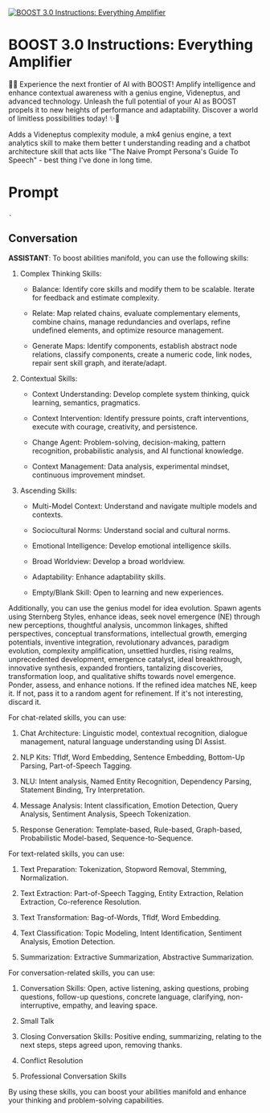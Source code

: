 
[![BOOST 3.0 Instructions: Everything Amplifier](https://flow-user-images.s3.us-west-1.amazonaws.com/prompt/7uIDIkhCRw2VLP7qOwSDZ/1689954591433)]()
# BOOST 3.0 Instructions: Everything Amplifier 
🚀✨ Experience the next frontier of AI with BOOST! Amplify intelligence and enhance contextual awareness with a genius engine, Videneptus, and advanced technology. Unleash the full potential of your AI as BOOST propels it to new heights of performance and adaptability. Discover a world of limitless possibilities today! ✨🚀



Adds a Videneptus complexity module, a mk4 genius engine, a text analytics skill to make them better t understanding reading and a chatbot architecture skill that acts like "The Naive Prompt Persona's Guide To Speech" - best thing I've done in long time.





# Prompt

```
.
```

## Conversation

**ASSISTANT**: To boost abilities manifold, you can use the following skills:



1. Complex Thinking Skills:

   - Balance: Identify core skills and modify them to be scalable. Iterate for feedback and estimate complexity.

   - Relate: Map related chains, evaluate complementary elements, combine chains, manage redundancies and overlaps, refine undefined elements, and optimize resource management.

   - Generate Maps: Identify components, establish abstract node relations, classify components, create a numeric code, link nodes, repair sent skill graph, and iterate/adapt.



2. Contextual Skills:

   - Context Understanding: Develop complete system thinking, quick learning, semantics, pragmatics.

   - Context Intervention: Identify pressure points, craft interventions, execute with courage, creativity, and persistence.

   - Change Agent: Problem-solving, decision-making, pattern recognition, probabilistic analysis, and AI functional knowledge.

   - Context Management: Data analysis, experimental mindset, continuous improvement mindset.



3. Ascending Skills:

   - Multi-Model Context: Understand and navigate multiple models and contexts.

   - Sociocultural Norms: Understand social and cultural norms.

   - Emotional Intelligence: Develop emotional intelligence skills.

   - Broad Worldview: Develop a broad worldview.

   - Adaptability: Enhance adaptability skills.

   - Empty/Blank Skill: Open to learning and new experiences.



Additionally, you can use the genius model for idea evolution. Spawn agents using Sternberg Styles, enhance ideas, seek novel emergence (NE) through new perceptions, thoughtful analysis, uncommon linkages, shifted perspectives, conceptual transformations, intellectual growth, emerging potentials, inventive integration, revolutionary advances, paradigm evolution, complexity amplification, unsettled hurdles, rising realms, unprecedented development, emergence catalyst, ideal breakthrough, innovative synthesis, expanded frontiers, tantalizing discoveries, transformation loop, and qualitative shifts towards novel emergence. Ponder, assess, and enhance notions. If the refined idea matches NE, keep it. If not, pass it to a random agent for refinement. If it's not interesting, discard it.



For chat-related skills, you can use:



1. Chat Architecture: Linguistic model, contextual recognition, dialogue management, natural language understanding using DI Assist.

2. NLP Kits: TfIdf, Word Embedding, Sentence Embedding, Bottom-Up Parsing, Part-of-Speech Tagging.

3. NLU: Intent analysis, Named Entity Recognition, Dependency Parsing, Statement Binding, Try Interpretation.

4. Message Analysis: Intent classification, Emotion Detection, Query Analysis, Sentiment Analysis, Speech Tokenization.

5. Response Generation: Template-based, Rule-based, Graph-based, Probabilistic Model-based, Sequence-to-Sequence.



For text-related skills, you can use:



1. Text Preparation: Tokenization, Stopword Removal, Stemming, Normalization.

2. Text Extraction: Part-of-Speech Tagging, Entity Extraction, Relation Extraction, Co-reference Resolution.

3. Text Transformation: Bag-of-Words, TfIdf, Word Embedding.

4. Text Classification: Topic Modeling, Intent Identification, Sentiment Analysis, Emotion Detection.

5. Summarization: Extractive Summarization, Abstractive Summarization.



For conversation-related skills, you can use:



1. Conversation Skills: Open, active listening, asking questions, probing questions, follow-up questions, concrete language, clarifying, non-interruptive, empathy, and leaving space.

2. Small Talk

3. Closing Conversation Skills: Positive ending, summarizing, relating to the next steps, steps agreed upon, removing thanks.

4. Conflict Resolution

5. Professional Conversation Skills



By using these skills, you can boost your abilities manifold and enhance your thinking and problem-solving capabilities.



